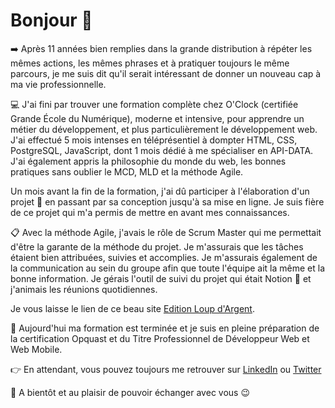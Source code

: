 # Bonjour :wave:


:arrow_right: Après 11 années bien remplies dans la grande distribution à répéter les mêmes actions, les mêmes phrases et à pratiquer toujours le même parcours, je me suis dit qu'il serait intéressant de donner un nouveau cap à ma vie professionnelle.

:computer: J'ai fini par trouver une formation complète chez O'Clock (certifiée Grande École du Numérique), moderne et intensive, pour apprendre un métier du développement, et plus particulièrement le développement web. J'ai effectué 5 mois intenses en téléprésentiel à dompter HTML, CSS, PostgreSQL, JavaScript, dont 1 mois dédié à me spécialiser en API-DATA.
J'ai également appris la philosophie du monde du web, les bonnes pratiques sans oublier le MCD, MLD et la méthode Agile.

Un mois avant la fin de la formation, j'ai dû participer à l'élaboration d'un projet :page_with_curl: en passant par sa conception jusqu'à sa mise en ligne. 
Je suis fière de ce projet qui m'a permis de mettre en avant mes connaissances. 

:clipboard: Avec la méthode Agile, j'avais le rôle de Scrum Master qui me permettait d'être la garante de la méthode du projet. Je m'assurais que les tâches étaient bien attribuées, suivies et accomplies. Je m'assurais également de la communication au sein du groupe afin que toute l'équipe ait la même et la bonne information. Je gérais l'outil de suivi du projet qui était Notion :calendar: et j'animais les réunions quotidiennes.

Je vous laisse le lien de ce beau site  [Edition Loup d'Argent](https://loupargent-oclock.fr/).

:loudspeaker: Aujourd'hui ma formation est terminée et je suis en pleine préparation de la certification Opquast et du Titre Professionnel de Développeur Web et Web Mobile.

:point_right: En attendant, vous pouvez toujours me retrouver sur [LinkedIn](https://www.linkedin.com/in/loïse-geolier/) ou [Twitter](https://twitter.com/LGeolier)


:wave: A bientôt et au plaisir de pouvoir échanger avec vous :wink:


